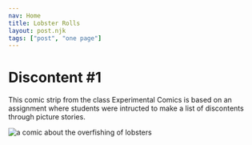```yaml
---
nav: Home
title: Lobster Rolls
layout: post.njk
tags: ["post", "one page"]
---
```


# Discontent #1
This comic strip from the class Experimental Comics is based on an assignment where students were intructed to make a list of discontents through picture stories. 

<img src="{{ '/assets/TheLastLobsterRoll.JPG' | prefixedUrl }}" alt="a comic about the overfishing of lobsters">